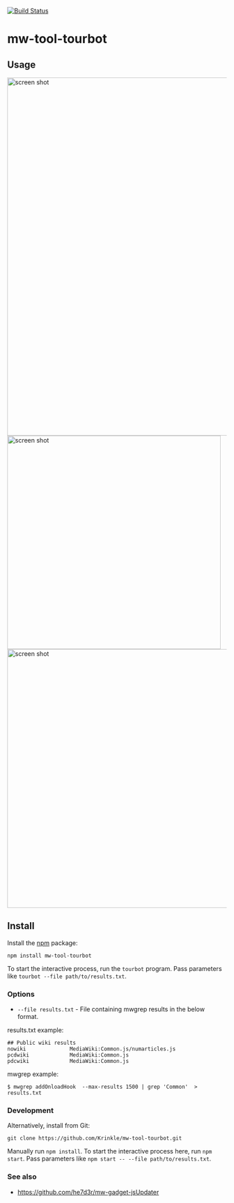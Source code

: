 [![Build Status](https://travis-ci.org/Krinkle/mw-tool-tourbot.svg?branch=master)](https://travis-ci.org/Krinkle/mw-tool-tourbot)

# mw-tool-tourbot

## Usage

<img width="822" alt="screen shot" src="https://cloud.githubusercontent.com/assets/156867/16357409/1b93ac5e-3af6-11e6-8b38-41d8c6562d20.png">
<img width="490" alt="screen shot" src="https://cloud.githubusercontent.com/assets/156867/16091916/0c7536ba-3336-11e6-83cc-96d3964e3503.png">
<img width="594" alt="screen shot" src="https://cloud.githubusercontent.com/assets/156867/16357410/220259be-3af6-11e6-9479-c4205972e3bf.png">

## Install

Install the [npm](https://npmjs.org/) package:

```
npm install mw-tool-tourbot
```

To start the interactive process, run the `tourbot` program.
Pass parameters like `tourbot --file path/to/results.txt`.


### Options

* `--file results.txt` - File containing mwgrep results in the below format.

results.txt example:

```
## Public wiki results
nowiki              MediaWiki:Common.js/numarticles.js
pcdwiki             MediaWiki:Common.js
pdcwiki             MediaWiki:Common.js
```

mwgrep example:

```
$ mwgrep addOnloadHook  --max-results 1500 | grep 'Common'  > results.txt
```

### Development

Alternatively, install from Git:

```
git clone https://github.com/Krinkle/mw-tool-tourbot.git
````

Manually run `npm install`. To start the interactive process here, run `npm start`.
Pass parameters like `npm start -- --file path/to/results.txt`.

### See also
* https://github.com/he7d3r/mw-gadget-jsUpdater
